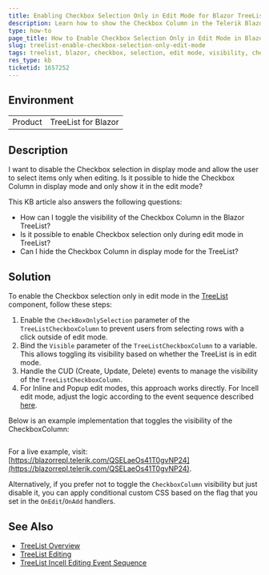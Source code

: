 ```yaml
---
title: Enabling Checkbox Selection Only in Edit Mode for Blazor TreeList
description: Learn how to show the Checkbox Column in the Telerik Blazor TreeList only during the edit mode and hide it in display mode.
type: how-to
page_title: How to Enable Checkbox Selection Only in Edit Mode in Blazor TreeList
slug: treelist-enable-checkbox-selection-only-edit-mode
tags: treelist, blazor, checkbox, selection, edit mode, visibility, checkboxcolumn
res_type: kb
ticketid: 1657252
---
```


## Environment

<table>
    <tbody>
        <tr>
            <td>Product</td>
            <td>TreeList for Blazor</td>
        </tr>
    </tbody>
</table>

## Description

I want to disable the Checkbox selection in display mode and allow the user to select items only when editing. Is it possible to hide the Checkbox Column in display mode and only show it in the edit mode?

This KB article also answers the following questions:
- How can I toggle the visibility of the Checkbox Column in the Blazor TreeList?
- Is it possible to enable Checkbox selection only during edit mode in TreeList?
- Can I hide the Checkbox Column in display mode for the TreeList?

## Solution

To enable the Checkbox selection only in edit mode in the [TreeList](https://docs.telerik.com/blazor-ui/components/treelist/overview) component, follow these steps:

1. Enable the `CheckBoxOnlySelection` parameter of the `TreeListCheckboxColumn` to prevent users from selecting rows with a click outside of edit mode.
2. Bind the `Visible` parameter of the `TreeListCheckboxColumn` to a variable. This allows toggling its visibility based on whether the TreeList is in edit mode.
3. Handle the CUD (Create, Update, Delete) events to manage the visibility of the `TreeListCheckboxColumn`.
4. For Inline and Popup edit modes, this approach works directly. For Incell edit mode, adjust the logic according to the event sequence described [here](https://docs.telerik.com/blazor-ui/components/treelist/editing/incell#event-sequence).

Below is an example implementation that toggles the visibility of the CheckboxColumn:

```CSHTML

```

For a live example, visit: [https://blazorrepl.telerik.com/QSELaeOs41T0gvNP24](https://blazorrepl.telerik.com/QSELaeOs41T0gvNP24).

Alternatively, if you prefer not to toggle the `CheckboxColumn` visibility but just disable it, you can apply conditional custom CSS based on the flag that you set in the `OnEdit`/`OnAdd` handlers.

## See Also

- [TreeList Overview](https://docs.telerik.com/blazor-ui/components/treelist/overview)
- [TreeList Editing](https://docs.telerik.com/blazor-ui/components/treelist/editing/overview)
- [TreeList Incell Editing Event Sequence](https://docs.telerik.com/blazor-ui/components/treelist/editing/incell#event-sequence)
